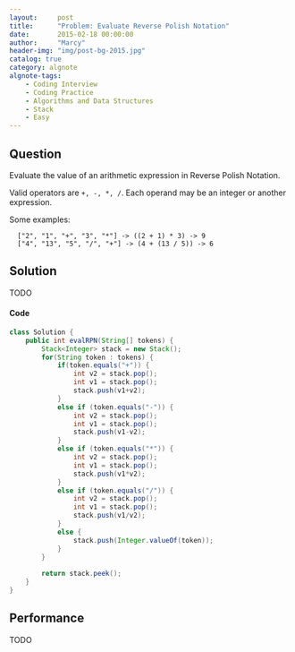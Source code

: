 ```yaml
---
layout:     post
title:      "Problem: Evaluate Reverse Polish Notation"
date:       2015-02-18 00:00:00
author:     "Marcy"
header-img: "img/post-bg-2015.jpg"
catalog: true
category: algnote
algnote-tags:
    - Coding Interview
    - Coding Practice
    - Algorithms and Data Structures
    - Stack
    - Easy
---
```


## Question

Evaluate the value of an arithmetic expression in Reverse Polish Notation.

Valid operators are `+, -, *, /`. Each operand may be an integer or another expression.

Some examples:
```
  ["2", "1", "+", "3", "*"] -> ((2 + 1) * 3) -> 9
  ["4", "13", "5", "/", "+"] -> (4 + (13 / 5)) -> 6
```

## Solution
TODO

#### Code
```java
class Solution {
    public int evalRPN(String[] tokens) {
        Stack<Integer> stack = new Stack();
        for(String token : tokens) {
            if(token.equals("+")) {
                int v2 = stack.pop();
                int v1 = stack.pop();
                stack.push(v1+v2);
            }
            else if (token.equals("-")) {
                int v2 = stack.pop();
                int v1 = stack.pop();
                stack.push(v1-v2);
            }
            else if (token.equals("*")) {
                int v2 = stack.pop();
                int v1 = stack.pop();
                stack.push(v1*v2);
            }
            else if (token.equals("/")) {
                int v2 = stack.pop();
                int v1 = stack.pop();
                stack.push(v1/v2);
            }
            else {
                stack.push(Integer.valueOf(token));
            }
        }
        
        return stack.peek();
    }
}
```

## Performance
TODO
